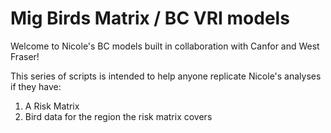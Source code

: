 # Mig Birds Matrix / BC VRI models

Welcome to Nicole's BC models built in collaboration with Canfor and West Fraser!

This series of scripts is intended to help anyone replicate Nicole's analyses if they have: 

1. A Risk Matrix
2. Bird data for the region the risk matrix covers

